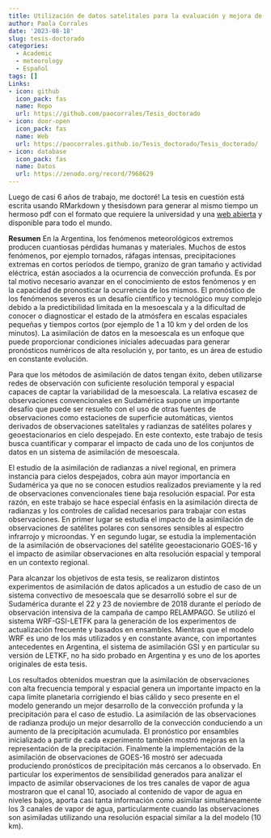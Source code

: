```yaml
---
title: Utilización de datos satelitales para la evaluación y mejora de los pronósticos numéricos en alta resolución a muy corto plazo
author: Paola Corrales
date: '2023-08-18'
slug: tesis-doctorado
categories:
  - Academic
  - meteorology
  - Español
tags: []
Links:
- icon: github
  icon_pack: fas
  name: Repo
  url: https://github.com/paocorrales/Tesis_doctorado
- icon: door-open
  icon_pack: fas
  name: Web
  url: https://paocorrales.github.io/Tesis_doctorado/Tesis_doctorado/
- icon: database
  icon_pack: fas
  name: Datos
  url: https://zenodo.org/record/7968629
---
```


Luego de casi 6 años de trabajo, me doctoré! La tesis en cuestión está escrita usando RMarkdown y thesisdown para generar al mismo tiempo un hermoso pdf con el formato que requiere la universidad y una [web abierta](https://paocorrales.github.io/Tesis_doctorado/Tesis_doctorado) y disponible para todo el mundo. 

**Resumen** En la Argentina, los fenómenos meteorológicos extremos producen cuantiosas pérdidas humanas y materiales. Muchos de estos fenómenos, por ejemplo tornados, ráfagas intensas, precipitaciones extremas en cortos períodos de tiempo, granizo de gran tamaño y actividad eléctrica, están asociados a la ocurrencia de convección profunda. Es por tal motivo necesario avanzar en el conocimiento de estos fenómenos y en la capacidad de pronosticar la ocurrencia de los mismos. El pronóstico de los fenómenos severos es un desafío científico y tecnológico muy complejo debido a la predictibilidad limitada en la mesoescala y a la dificultad de conocer o diagnosticar el estado de la atmósfera en escalas espaciales pequeñas y tiempos cortos (por ejemplo de 1 a 10 km y del orden de los minutos). La asimilación de datos en la mesoescala es un enfoque que puede proporcionar condiciones iniciales adecuadas para generar pronósticos numéricos de alta resolución y, por tanto, es un área de estudio en constante evolución.

Para que los métodos de asimilación de datos tengan éxito, deben utilizarse redes de observación con suficiente resolución temporal y espacial capaces de captar la variabilidad de la mesoescala. La relativa escasez de observaciones convencionales en Sudamérica supone un importante desafío que puede ser resuelto con el uso de otras fuentes de observaciones como estaciones de superficie automáticas, vientos derivados de observaciones satelitales y radianzas de satélites polares y geoestacionarios en cielo despejado. En este contexto, este trabajo de tesis busca cuantificar y comparar el impacto de cada uno de los conjuntos de datos en un sistema de asimilación de mesoescala.

El estudio de la asimilación de radianzas a nivel regional, en primera instancia para cielos despejados, cobra aún mayor importancia en Sudamérica ya que no se conocen estudios realizados previamente y la red de observaciones convencionales tiene baja resolución espacial. Por esta razón, en este trabajo se hace especial énfasis en la asimilación directa de radianzas y los controles de calidad necesarios para trabajar con estas observaciones. En primer lugar se estudia el impacto de la asimilación de observaciones de satélites polares con sensores sensibles al espectro infrarrojo y microondas. Y en segundo lugar, se estudia la implementación de la asimilación de observaciones del satélite geoestacionario GOES-16 y el impacto de asimilar observaciones en alta resolución espacial y temporal en un contexto regional.

Para alcanzar los objetivos de esta tesis, se realizaron distintos experimentos de asimilación de datos aplicados a un estudio de caso de un sistema convectivo de mesoescala que se desarrolló sobre el sur de Sudamérica durante el 22 y 23 de noviembre de 2018 durante el período de observación intensiva de la campaña de campo RELAMPAGO. Se utilizó el sistema WRF-GSI-LETFK para la generación de los experimentos de actualización frecuente y basados en ensambles. Mientras que el modelo WRF es uno de los más utilizados y en constante avance, con importantes antecedentes en Argentina, el sistema de asimilación GSI y en particular su versión de LETKF, no ha sido probado en Argentina y es uno de los aportes originales de esta tesis.

Los resultados obtenidos muestran que la asimilación de observaciones con alta frecuencia temporal y espacial genera un importante impacto en la capa límite planetaria corrigiendo el bias cálido y seco presente en el modelo generando un mejor desarrollo de la convección profunda y la precipitación para el caso de estudio. La asimilación de las observaciones de radianza produjo un mejor desarrollo de la convección conduciendo a un aumento de la precipitación acumulada. El pronóstico por ensambles inicializado a partir de cada experimento también mostró mejoras en la representación de la precipitación. Finalmente la implementación de la asimilación de observaciones de GOES-16 mostró ser adecuada produciendo pronósticos de precipitación más cercanos a lo observado. En particular los experimentos de sensibilidad generados para analizar el impacto de asimilar observaciones de los tres canales de vapor de agua mostraron que el canal 10, asociado al contenido de vapor de agua en niveles bajos, aporta casi tanta información como asimilar simultáneamente los 3 canales de vapor de agua, particularmente cuando las observaciones son asimiladas utilizando una resolución espacial similar a la del modelo (10 km).